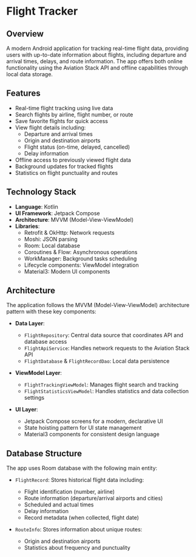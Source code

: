 # Flight Tracker

## Overview
A modern Android application for tracking real-time flight data, providing users with up-to-date information about flights, including departure and arrival times, delays, and route information. The app offers both online functionality using the Aviation Stack API and offline capabilities through local data storage.

## Features
- Real-time flight tracking using live data
- Search flights by airline, flight number, or route
- Save favorite flights for quick access
- View flight details including:
  - Departure and arrival times
  - Origin and destination airports
  - Flight status (on-time, delayed, cancelled)
  - Delay information
- Offline access to previously viewed flight data
- Background updates for tracked flights
- Statistics on flight punctuality and routes

## Technology Stack
- **Language**: Kotlin
- **UI Framework**: Jetpack Compose
- **Architecture**: MVVM (Model-View-ViewModel)
- **Libraries**:
  - Retrofit & OkHttp: Network requests
  - Moshi: JSON parsing
  - Room: Local database
  - Coroutines & Flow: Asynchronous operations
  - WorkManager: Background tasks scheduling
  - Lifecycle components: ViewModel integration
  - Material3: Modern UI components

## Architecture
The application follows the MVVM (Model-View-ViewModel) architecture pattern with these key components:

- **Data Layer**:
  - `FlightRepository`: Central data source that coordinates API and database access
  - `FlightApiService`: Handles network requests to the Aviation Stack API
  - `FlightDatabase` & `FlightRecordDao`: Local data persistence

- **ViewModel Layer**:
  - `FlightTrackingViewModel`: Manages flight search and tracking
  - `FlightStatisticsViewModel`: Handles statistics and data collection settings

- **UI Layer**:
  - Jetpack Compose screens for a modern, declarative UI
  - State hoisting pattern for UI state management
  - Material3 components for consistent design language


## Database Structure
The app uses Room database with the following main entity:

- `FlightRecord`: Stores historical flight data including:
  - Flight identification (number, airline)
  - Route information (departure/arrival airports and cities)
  - Scheduled and actual times
  - Delay information
  - Record metadata (when collected, flight date)

- `RouteInfo`: Stores information about unique routes:
  - Origin and destination airports
  - Statistics about frequency and punctuality


 
 


